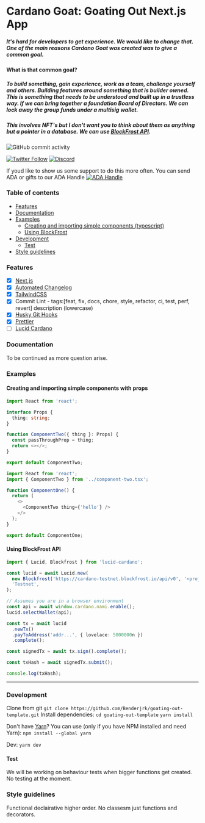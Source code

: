 # Cardano Goat: Goating Out Next.js App

##### It's hard for developers to get experience. We would like to change that. One of the main reasons Cardano Goat was created was to give a common goal.

#### What is that common goal?

##### To build something, gain experience, work as a team, challenge yourself and others. Building features around something that is builder owned. This is something that needs to be understood and built up in a trustless way. If we can bring together a foundation Board of Directors. We can lock away the group funds under a multisig wallet.

##### This involves NFT's but I don't want you to think about them as anything but a pointer in a database. We can use [BlockFrost API](https://blockfrost.io/).

![GitHub commit activity](https://img.shields.io/github/commit-activity/m/Benderjrk/goating-out-template?style=plastic)

[![Twitter Follow](https://img.shields.io/twitter/follow/Cardano_G_O_A_T?style=social)](https://twitter.com/Cardano_G_O_A_T)
[![Discord](https://img.shields.io/discord/929963273741295696.svg?style=plastic&label=&logo=discord&logoColor=ffffff&color=7389D8&labelColor=6A7EC2)](https://discord.gg/hC5Z9bsAPd)

If youd like to show us some support to do this more often. You can send ADA or gifts to our ADA Handle
[![ADA Handle](https://img.shields.io/badge/%24ADA%20Handle-%24cardanogoat.io-brightgreen?style=plastic)](https://adahandle.com)

### Table of contents

- [Features](#features)
- [Documentation](#documentation)
- [Examples](#examples)
  - [Creating and importing simple components (typescript)](#creating-and-importing-simple-components-with-props)
  - [Using BlockFrost](#using-blockfrost-api)
- [Development](#development)
  - [Test](#test)
- [Style guidelines](#style-guidelines)

### Features

- [x] [Next.js](https://nextjs.org/docs/getting-started)
- [x] [Automated Changelog](https://github.com/conventional-changelog/standard-version)
- [x] [TailwindCSS](https://tailwindcss.com/docs/installation)
- [x] Commit Lint - tags:[feat, fix, docs, chore, style, refactor, ci, test, perf, revert] description (lowercase)
- [x] [Husky Git Hooks](https://typicode.github.io/husky/#/)
- [x] [Prettier](https://prettier.io/)
- [ ] [Lucid Cardano](https://github.com/Berry-Pool/lucid)

### Documentation

To be continued as more question arise.

### Examples

#### Creating and importing simple components with props

```typescript
import React from 'react';

interface Props {
  thing: string;
}

function ComponentTwo({ thing }: Props) {
  const passThroughProp = thing;
  return <></>;
}

export default ComponentTwo;
```

```typescript
import React from 'react';
import { ComponentTwo } from '../component-two.tsx';

function ComponentOne() {
  return (
    <>
      <ComponentTwo thing={'hello'} />
    </>
  );
}

export default ComponentOne;
```

#### Using BlockFrost API

```typescript
import { Lucid, Blockfrost } from 'lucid-cardano';

const lucid = await Lucid.new(
  new Blockfrost('https://cardano-testnet.blockfrost.io/api/v0', '<projectId>'),
  'Testnet',
);

// Assumes you are in a browser environment
const api = await window.cardano.nami.enable();
lucid.selectWallet(api);

const tx = await lucid
  .newTx()
  .payToAddress('addr...', { lovelace: 5000000n })
  .complete();

const signedTx = await tx.sign().complete();

const txHash = await signedTx.submit();

console.log(txHash);
```

---

### Development

Clone from git
`git clone https://github.com/Benderjrk/goating-out-template.git`
Install dependencies:
`cd goating-out-template`
`yarn install`

Don't have [Yarn](https://classic.yarnpkg.com/en/docs)? You can use (only if you have NPM installed and need Yarn):
`npm install --global yarn`

Dev:
`yarn dev`

#### Test

We will be working on behaviour tests when bigger functions get created. No testing at the moment.

### Style guidelines

Functional declairative higher order. No classesm just functions and decorators.
